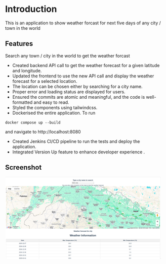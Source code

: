 # Introduction
This is an application to show weather forcast for next five days of any city / town in the world

## Features

Search any town / city in the world to get the weather forcast

- Created backend API call to get the weather forecast for a given latitude and longitude. 
- Updated the frontend to use the new API call and display the weather forecast for a selected location.
- The location can be chosen either by searching for a city name.
- Proper error and loading status are displayed for users.
- Ensured the commits are atomic and meaningful, and the code is well-formatted and easy to read.
- Styled the components using tailwindcss.
- Dockerised  the entire application.
 To run 
```
docker compose up --build
```
and navigate to http://localhost:8080
- Created Jenkins CI/CD pipeline to run the tests and deploy the application.
- Integrated Version Up feature to enhance developer experience .


## Screenshot
![alt text](image.png)